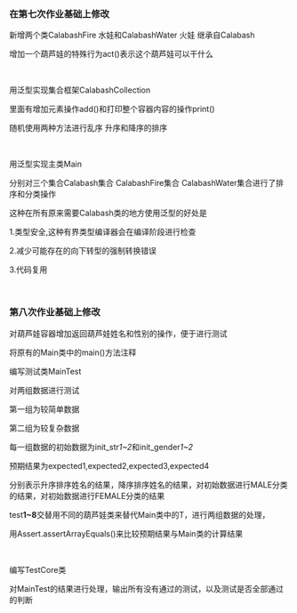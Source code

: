 ### 在第七次作业基础上修改

新增两个类CalabashFire 水娃和CalabashWater 火娃 继承自Calabash

增加一个葫芦娃的特殊行为act()表示这个葫芦娃可以干什么

</br>

用泛型实现集合框架CalabashCollection<T extends Calabash>

里面有增加元素操作add()和打印整个容器内容的操作print()

随机使用两种方法进行乱序 升序和降序的排序

</br>

用泛型实现主类Main<T extends Calabash>

分别对三个集合Calabash集合 CalabashFire集合 CalabashWater集合进行了排序和分类操作

这种在所有原来需要Calabash类的地方使用泛型<T extends Calabash>的好处是

1.类型安全,这种有界类型编译器会在编译阶段进行检查

2.减少可能存在的向下转型的强制转换错误

3.代码复用

</br>

### 第八次作业基础上修改

对葫芦娃容器增加返回葫芦娃姓名和性别的操作，便于进行测试

将原有的Main类中的main()方法注释

编写测试类MainTest

对两组数据进行测试

第一组为较简单数据

第二组为较复杂数据

每一组数据的初始数据为init_str*1~2*和init_gender*1~2*

预期结果为expected1,expected2,expected3,expected4

分别表示升序排序姓名的结果，降序排序姓名的结果，对初始数据进行MALE分类的结果，对初始数据进行FEMALE分类的结果

test**1~8**交替用不同的葫芦娃类来替代Main类中的T，进行两组数据的处理，

用Assert.assertArrayEquals()来比较预期结果与Main类的计算结果

<br>

编写TestCore类

对MainTest的结果进行处理，输出所有没有通过的测试，以及测试是否全部通过的判断
